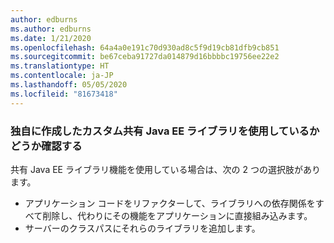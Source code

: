 ```yaml
---
author: edburns
ms.author: edburns
ms.date: 1/21/2020
ms.openlocfilehash: 64a4a0e191c70d930ad8c5f9d19cb81dfb9cb851
ms.sourcegitcommit: be67ceba91727da014879d16bbbbc19756ee22e2
ms.translationtype: HT
ms.contentlocale: ja-JP
ms.lasthandoff: 05/05/2020
ms.locfileid: "81673418"
---
```

### <a name="determine-whether-you-are-using-your-own-custom-created-shared-java-ee-libraries"></a>独自に作成したカスタム共有 Java EE ライブラリを使用しているかどうか確認する

共有 Java EE ライブラリ機能を使用している場合は、次の 2 つの選択肢があります。

* アプリケーション コードをリファクターして、ライブラリへの依存関係をすべて削除し、代わりにその機能をアプリケーションに直接組み込みます。
* サーバーのクラスパスにそれらのライブラリを追加します。
